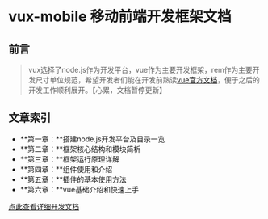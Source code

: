 # vux-mobile 移动前端开发框架文档

## 前言

> vux选择了node.js作为开发平台，vue作为主要开发框架，rem作为主要开发尺寸单位规范，希望开发者们能在开发前熟读[vue官方文档](http://cn.vuejs.org/)，便于之后的开发工作顺利展开。【心累，文档暂停更新】


## 文章索引

* **第一章：**搭建node.js开发平台及目录一览
* **第二章：**框架核心结构和模块简析    
* **第三章：**框架运行原理详解   
* **第四章：**组件使用和介绍
* **第五章：**插件的基本使用方法
* **第六章：**vue基础介绍和快速上手


[点此查看详细开发文档](https://owlaford.gitbooks.io/vux-mobile-framework/content/)
